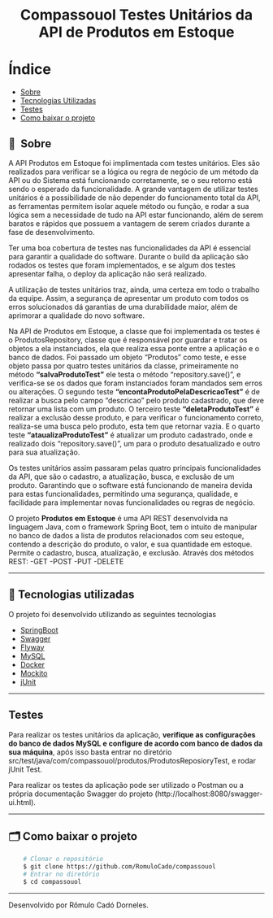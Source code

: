 <h1 align="center"> Compassouol Testes Unitários da API de Produtos em Estoque<h1>

# Índice

- [Sobre](#-sobre)
- [Tecnologias Utilizadas](#-tecnologias-utilizadas)
- [Testes](#testes)
- [Como baixar o projeto](#-como-baixar-o-projeto)

## 🔖&nbsp; Sobre
A API Produtos em Estoque foi implimentada com testes unitários. Eles são realizados para verificar se a lógica ou regra de negócio de um método da API ou do Sistema está funcionando corretamente, se o seu retorno está sendo o esperado da funcionalidade. A grande vantagem de utilizar testes unitários é a possibilidade de não depender do funcionamento total da API, as ferramentas permitem isolar aquele método ou função, e rodar a sua lógica sem a necessidade de tudo na API estar funcionando, além de serem baratos e rápidos que possuem a vantagem de serem criados durante a fase de desenvolvimento.

Ter uma boa cobertura de testes nas funcionalidades da API é essencial para garantir a qualidade do software. Durante o build da aplicação são rodados os testes que foram implementados, e se algum dos testes apresentar falha, o deploy da aplicação não será realizado.

A utilização de testes unitários traz, ainda, uma certeza em todo o trabalho da equipe. Assim, a segurança de apresentar um produto com todos os erros solucionados dá garantias de uma durabilidade maior, além de aprimorar a qualidade do novo software. 

Na API de Produtos em Estoque, a classe que foi implementada os testes é o ProdutosRepository, classe que é responsável por guardar e tratar os objetos a ela instanciados, ela que realiza essa ponte entre a aplicação e o banco de dados. Foi passado um objeto “Produtos” como teste, e esse objeto passa por quatro testes unitários da classe, primeiramente no método **“salvaProdutoTest”** ele testa o método “repository.save()”, e verifica-se se os dados que foram instanciados foram mandados sem erros ou alterações.
O segundo teste **“encontaProdutoPelaDescricaoTest”** é de realizar a busca pelo campo “descricao” pelo produto cadastrado, que deve retornar uma lista com um produto.
O terceiro teste **“deletaProdutoTest”** é realizar a exclusão desse produto, e para verificar o funcionamento correto, realiza-se uma busca pelo produto, esta tem que retornar vazia. E o quarto teste **“ataualizaProdutoTest”** é atualizar um produto cadastrado, onde e realizado dois “repository.save()”, um para o produto desatualizado e outro para sua atualização. 

Os testes unitários assim passaram pelas quatro principais funcionalidades da API, que são o cadastro, a atualização, busca, e exclusão de um produto. Garantindo que o software está funcionando de maneira devida para estas funcionalidades, permitindo uma segurança, qualidade, e facilidade para implementar novas funcionalidades ou regras de negócio.

O projeto **Produtos em Estoque** é uma API REST desenvolvida na linguagem Java, com o framework Spring Boot, tem o intuito de manipular no banco de dados a lista de produtos 
relacionados com seu estoque, contendo a descrição do produto, o valor, e sua quantidade em estoque. Permite o cadastro, busca, atualização, e exclusão.
Através dos métodos REST:
-GET
-POST
-PUT
-DELETE

---

## 🚀 Tecnologias utilizadas

O projeto foi desenvolvido utilizando as seguintes tecnologias

- [SpringBoot](https://spring.io/projects/spring-boot)
- [Swagger](http://springfox.github.io/springfox/)
- [Flyway](https://flywaydb.org/documentation/usage/api/#download)
- [MySQL](https://www.mysql.com)
- [Docker](https://www.docker.com/get-started)
- [Mockito](https://site.mockito.org)
- [jUnit](https://junit.org/junit5/)

---

## Testes

Para realizar os testes unitários da aplicação, **verifique as configurações do banco de dados MySQL e configure de acordo com banco de dados da sua máquina**, após isso basta entrar no diretório src/test/java/com/compassouol/produtos/ProdutosReposioryTest, e rodar jUnit Test.

Para realizar os testes da aplicação pode ser utilizado o Postman ou a própria documentação Swagger do projeto (http://localhost:8080/swagger-ui.html).

---

## 🗂 Como baixar o projeto

```bash
    # Clonar o repositório
    $ git clone https://github.com/RomuloCado/compassouol
    # Entrar no diretório
    $ cd compassouol
```

---

Desenvolvido por Rômulo Cadó Dorneles.

